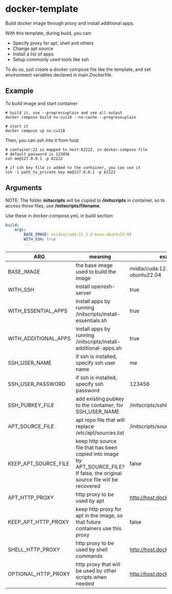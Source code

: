 # docker-template
Build docker image through proxy and install additional apps.

With this template, during build, you can:
- Specify proxy for apt, shell and others
- Change apt source
- Install a list of apps
- Setup commonly used tools like ssh

To do so, just create a docker compose file like the template, and set environment variables declared in main.Dockerfile.

## Example

To build image and start container
```Shell
# build it, use --progress=plain and see all output
docker compose build nv-cu118 --no-cache --progress=plain

# start it
docker compose up nv-cu118
```

Then, you can ssh into it from host
```Shell
# container:22 is mapped to host:62222, in docker-compose file
# default password is 123456
ssh me@127.0.0.1 -p 62222

# if ssh key file is added to the container, you can use it
ssh -i path_to_private_key me@127.0.0.1 -p 62222
```

## Arguments

NOTE: The folder **initscripts** will be copied to **/initscripts** in container, so to access those files, use **/initscripts/filename**.

Use these in docker-compose.yml, in build section:

```yaml
build:
    args:
        BASE_IMAGE: nvidia/cuda:12.3.2-base-ubuntu22.04
        WITH_SSH: true
        ...
```

| ARG                  | meaning                                                        | example                             |
|----------------------|----------------------------------------------------------------|-------------------------------------|
| BASE_IMAGE           | the base image used to build the image                         | nvidia/cuda:12.3.2-base-ubuntu22.04 |
| WITH_SSH             | install openssh-server                                         | true                                |
| WITH_ESSENTIAL_APPS  | install apps by running /initscripts/install-essentials.sh      | true                                |
| WITH_ADDITIONAL_APPS | install apps by running /initscripts/install-additional-apps.sh | true                                |
| SSH_USER_NAME        | if ssh is installed, specify ssh user name                     | me                               |
| SSH_USER_PASSWORD    | if ssh is installed, specify ssh password                      | 123456                              |
| SSH_PUBKEY_FILE    | add existing pubkey to the container, for SSH_USER_NAME         | /initscripts/sshkey/mykey.rsa.pub   |
| APT_SOURCE_FILE      | apt repo file that will replace /etc/apt/sources.list          | /initscripts/sources-tsinghua.list  |
| KEEP_APT_SOURCE_FILE | keep http source file that has been copied into image by APT_SOURCE_FILE? If false, the original source file will be recovered | false |
| APT_HTTP_PROXY       | http proxy to be used by apt                                   | http://host.docker.internal:7890    |
| KEEP_APT_HTTP_PROXY | keep http proxy for apt in the image, so that future containers use this proxy | false |
| SHELL_HTTP_PROXY     | http proxy to be used by shell commands                        | http://host.docker.internal:7890    |
| OPTIONAL_HTTP_PROXY  | http proxy that will be used by other scripts when needed      | http://host.docker.internal:7890    |
